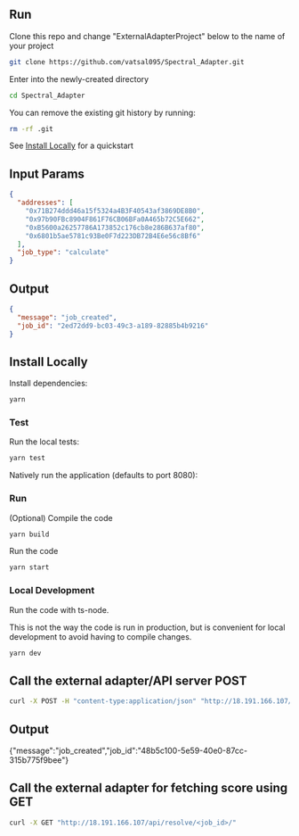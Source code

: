 ## Run

Clone this repo and change "ExternalAdapterProject" below to the name of your project

```bash
git clone https://github.com/vatsal095/Spectral_Adapter.git
```

Enter into the newly-created directory

```bash
cd Spectral_Adapter
```

You can remove the existing git history by running:

```bash
rm -rf .git
```

See [Install Locally](#install-locally) for a quickstart

## Input Params

```json
{
  "addresses": [
    "0x71B274ddd46a15f5324a4B3F40543af3869DE8B0",
    "0x97b90FBc8904F861F76CB06BFa0A465b72C5E662",
    "0xB5600a26257786A173852c176cb8e286B637af80",
    "0x6801b5ae5781c93Be0F7d223DB72B4E6e56c8Bf6"
  ],
  "job_type": "calculate"
}
```

## Output

```json
{
  "message": "job_created",
  "job_id": "2ed72dd9-bc03-49c3-a189-82885b4b9216"
}
```

## Install Locally

Install dependencies:

```bash
yarn
```

### Test

Run the local tests:

```bash
yarn test
```

Natively run the application (defaults to port 8080):

### Run

(Optional) Compile the code

```bash
yarn build
```

Run the code

```bash
yarn start
```

### Local Development

Run the code with ts-node.

This is not the way the code is run in production, but is convenient for local development to avoid having to compile changes.

```bash
yarn dev
```

## Call the external adapter/API server POST

```bash
curl -X POST -H "content-type:application/json" "http://18.191.166.107/api/submit/" --data '{"addresses": ["0x71B274ddd46a15f5324a4B3F40543af3869DE8B0","0x97b90FBc8904F861F76CB06BFa0A465b72C5E662","0xB5600a26257786A173852c176cb8e286B637af80","0x6801b5ae5781c93Be0F7d223DB72B4E6e56c8Bf6"],"job_type": "calculate"}'
```

## Output

{"message":"job_created","job_id":"48b5c100-5e59-40e0-87cc-315b775f9bee"}

## Call the external adapter for fetching score using GET

```bash
curl -X GET "http://18.191.166.107/api/resolve/<job_id>/"
```
